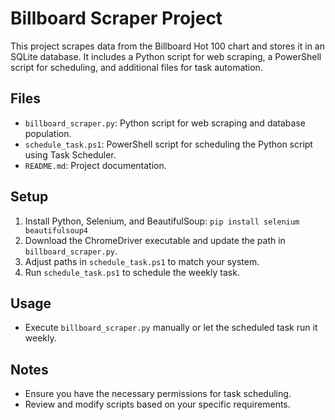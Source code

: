 # Billboard Scraper Project

This project scrapes data from the Billboard Hot 100 chart and stores it in an SQLite database. It includes a Python script for web scraping, a PowerShell script for scheduling, and additional files for task automation.

## Files

- `billboard_scraper.py`: Python script for web scraping and database population.
- `schedule_task.ps1`: PowerShell script for scheduling the Python script using Task Scheduler.
- `README.md`: Project documentation.

## Setup

1. Install Python, Selenium, and BeautifulSoup: `pip install selenium beautifulsoup4`
2. Download the ChromeDriver executable and update the path in `billboard_scraper.py`.
3. Adjust paths in `schedule_task.ps1` to match your system.
4. Run `schedule_task.ps1` to schedule the weekly task.

## Usage

- Execute `billboard_scraper.py` manually or let the scheduled task run it weekly.

## Notes

- Ensure you have the necessary permissions for task scheduling.
- Review and modify scripts based on your specific requirements.
